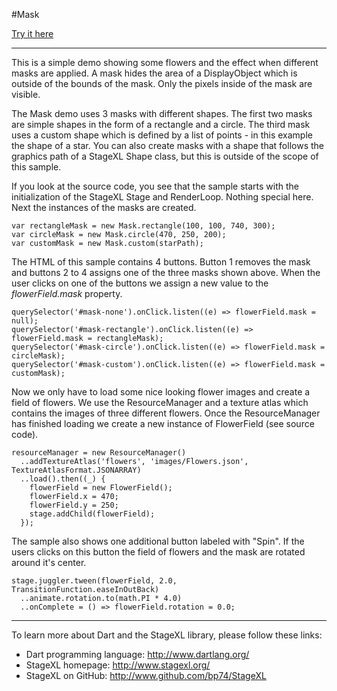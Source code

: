 #Mask

[Try it here](http://www.stagexl.org/samples/mask/ "StageXL Mask Sample")

---

This is a simple demo showing some flowers and the effect when different masks
are applied. A mask hides the area of a DisplayObject which is outside of the
bounds of the mask. Only the pixels inside of the mask are visible.

The Mask demo uses 3 masks with different shapes. The first two masks are simple
shapes in the form of a rectangle and a circle. The third mask uses a custom
shape which is defined by a list of points - in this example the shape of a
star. You can also create masks with a shape that follows the graphics path of a
StageXL Shape class, but this is outside of the scope of this sample.

If you look at the source code, you see that the sample starts with the
initialization of the StageXL Stage and RenderLoop. Nothing special here. Next
the instances of the masks are created.

    var rectangleMask = new Mask.rectangle(100, 100, 740, 300);
    var circleMask = new Mask.circle(470, 250, 200);
    var customMask = new Mask.custom(starPath);

The HTML of this sample contains 4 buttons. Button 1 removes the mask and
buttons 2 to 4 assigns one of the three masks shown above. When the user clicks
on one of the buttons we assign a new value to the *flowerField.mask* property.

    querySelector('#mask-none').onClick.listen((e) => flowerField.mask = null);
    querySelector('#mask-rectangle').onClick.listen((e) => flowerField.mask = rectangleMask);
    querySelector('#mask-circle').onClick.listen((e) => flowerField.mask = circleMask);
    querySelector('#mask-custom').onClick.listen((e) => flowerField.mask = customMask);

Now we only have to load some nice looking flower images and create a field of
flowers. We use the ResourceManager and a texture atlas which contains the images
of three different flowers. Once the ResourceManager has finished loading we 
create a new instance of FlowerField (see source code).

    resourceManager = new ResourceManager()
      ..addTextureAtlas('flowers', 'images/Flowers.json', TextureAtlasFormat.JSONARRAY)
      ..load().then((_) {
        flowerField = new FlowerField();
        flowerField.x = 470;
        flowerField.y = 250;
        stage.addChild(flowerField);
      });

The sample also shows one additional button labeled with "Spin". If the users
clicks on this button the field of flowers and the mask are rotated around it's
center.

    stage.juggler.tween(flowerField, 2.0, TransitionFunction.easeInOutBack)
      ..animate.rotation.to(math.PI * 4.0)
      ..onComplete = () => flowerField.rotation = 0.0;

---

To learn more about Dart and the StageXL library, please follow these links:

* Dart programming language: <http://www.dartlang.org/>
* StageXL homepage: <http://www.stagexl.org/>
* StageXL on GitHub: <http://www.github.com/bp74/StageXL>

